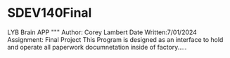 # SDEV140Final
LYB Brain APP
"""
Author: Corey Lambert
Date Written:7/01/2024
Assignment: Final Project
This Program is designed as an interface to hold and operate all paperwork documnetation inside of factory.....
